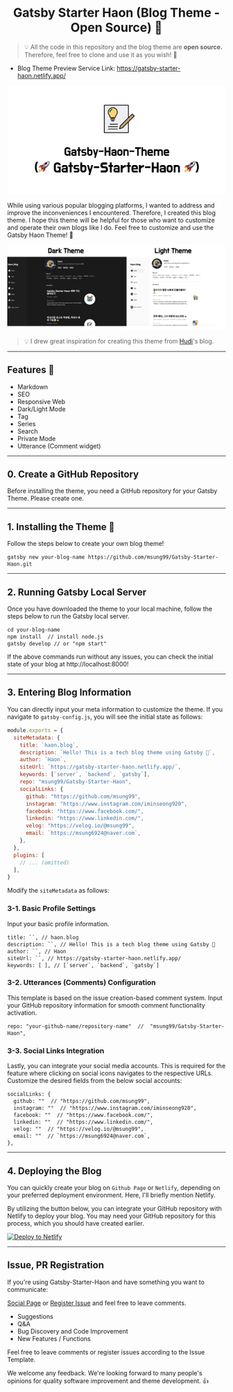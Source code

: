 # <div align="center">Gatsby Starter Haon (Blog Theme - Open Source) 🚀</div>

> 💡 All the code in this repository and the blog theme are **open source.** Therefore, feel free to clone and use it as you wish! 🙂

- Blog Theme Preview Service Link: https://gatsby-starter-haon.netlify.app/

![](./static/readme/theme.png)

While using various popular blogging platforms, I wanted to address and improve the inconveniences I encountered. Therefore, I created this blog theme. I hope this theme will be helpful for those who want to customize and operate their own blogs like I do. Feel free to customize and use the Gatsby Haon Theme! 👋

![](./static/readme/preview.png)

> 💡 I drew great inspiration for creating this theme from [Hudi](https://github.com/devHudi/gatsby-starter-hoodie)'s blog.

---

## Features 🚀

- Markdown
- SEO
- Responsive Web
- Dark/Light Mode
- Tag
- Series
- Search
- Private Mode
- Utterance (Comment widget)

---

## 0. Create a GitHub Repository

Before installing the theme, you need a GitHub repository for your Gatsby Theme. Please create one.

---

## 1. Installing the Theme 👋

Follow the steps below to create your own blog theme!

```
gatsby new your-blog-name https://github.com/msung99/Gatsby-Starter-Haon.git
```

---

## 2. Running Gatsby Local Server

Once you have downloaded the theme to your local machine, follow the steps below to run the Gatsby local server.

```
cd your-blog-name
npm install  // install node.js
gatsby develop // or "npm start"
```

If the above commands run without any issues, you can check the initial state of your blog at http://localhost:8000!

---

## 3. Entering Blog Information

You can directly input your meta information to customize the theme. If you navigate to `gatsby-config.js`, you will see the initial state as follows:

```js
module.exports = {
  siteMetadata: {
    title: `haon.blog`,
    description: `Hello! This is a tech blog theme using Gatsby 🤩`,
    author: `Haon`,
    siteUrl: `https://gatsby-starter-haon.netlify.app/`,
    keywords: [`server`, `backend`, `gatsby`],
    repo: "msung99/Gatsby-Starter-Haon",
    socialLinks: {
      github: "https://github.com/msung99",
      instagram: "https://www.instagram.com/iminseong920",
      facebook: "https://www.facebook.com/",
      linkedin: "https://www.linkedin.com/",
      velog: "https://velog.io/@msung99",
      email: `https://msung6924@naver.com`,
    },
  },
  plugins: [
    // ... (omitted)
  ],
}
```

Modify the `siteMetadata` as follows:

### 3-1. Basic Profile Settings

Input your basic profile information.

```
title: ``, // haon.blog
description: ``, // Hello! This is a tech blog theme using Gatsby 🤩
author: ``, // Haon
siteUrl: ``, // https://gatsby-starter-haon.netlify.app/
keywords: [ ], // [`server`, `backend`, `gatsby`]
```

### 3-2. Utterances (Comments) Configuration

This template is based on the issue creation-based comment system. Input your GitHub repository information for smooth comment functionality activation.

```
repo: "your-github-name/repository-name"  //  "msung99/Gatsby-Starter-Haon",
```

### 3-3. Social Links Integration

Lastly, you can integrate your social media accounts. This is required for the feature where clicking on social icons navigates to the respective URLs. Customize the desired fields from the below social accounts:

```
socialLinks: {
  github: ""  // "https://github.com/msung99",
  instagram: ""  // "https://www.instagram.com/iminseong920",
  facebook: ""  // "https://www.facebook.com/",
  linkedin: ""  // "https://www.linkedin.com/",
  velog: ""  // "https://velog.io/@msung99",
  email: ""  // `https://msung6924@naver.com`,
},
```

---

## 4. Deploying the Blog

You can quickly create your blog on `Github Page` or `Netlify`, depending on your preferred deployment environment. Here, I'll briefly mention Netlify.

By utilizing the button below, you can integrate your GitHub repository with Netlify to deploy your blog. You may need your GitHub repository for this process, which you should have created earlier.

<a href="https://app.netlify.com/start/deploy?repository=https://github.com/msung99/Gatsby-Starter-Haon.git" target="_blank"><img src="https://www.netlify.com/img/deploy/button.svg" alt="Deploy to Netlify"></a>

---

## Issue, PR Registration

If you're using Gatsby-Starter-Haon and have something you want to communicate:

[Social Page](https://gatsby-starter-haon.netlify.app/community/) or [Register Issue](https://github.com/msung99/Gatsby-Starter-Haon/issues/1) and feel free to leave comments.

- Suggestions
- Q&A
- Bug Discovery and Code Improvement
- New Features / Functions

Feel free to leave comments or register issues according to the Issue Template. 

We welcome any feedback. We're looking forward to many people's opinions for quality software improvement and theme development. 👍
